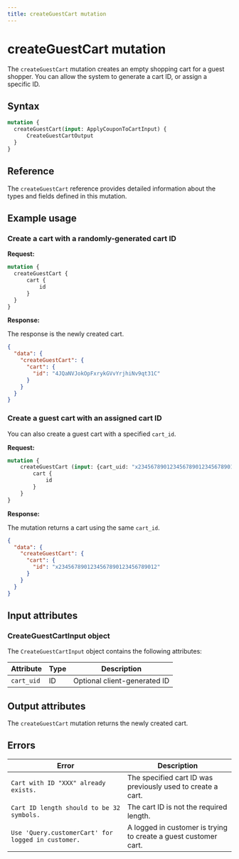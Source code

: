 ```yaml
---
title: createGuestCart mutation
---
```


# createGuestCart mutation

The `createGuestCart` mutation creates an empty shopping cart for a guest shopper. You can allow the system to generate a cart ID, or assign a specific ID.

## Syntax

```graphql
mutation {
  createGuestCart(input: ApplyCouponToCartInput) {
      CreateGuestCartOutput
  }
}
```

## Reference

The `createGuestCart` reference provides detailed information about the types and fields defined in this mutation.

## Example usage

### Create a cart with a randomly-generated cart ID

**Request:**

```graphql
mutation {
  createGuestCart {
      cart {
          id
      }
  }
}
```

**Response:**

The response is the newly created cart.

```json
{
  "data": {
    "createGuestCart": {
      "cart": {
        "id": "4JQaNVJokOpFxrykGVvYrjhiNv9qt31C"
      }
    }
  }
}
```

### Create a guest cart with an assigned cart ID

You can also create a guest cart with a specified `cart_id`.

**Request:**

```graphql
mutation {
    createGuestCart (input: {cart_uid: "x2345678901234567890123456789012"}) {
        cart {
            id
        }
    }
}
```

**Response:**

The mutation returns a cart using the same `cart_id`.

```json
{
  "data": {
    "createGuestCart": {
      "cart": {
        "id": "x2345678901234567890123456789012"
      }
    }
  }
}
```

## Input attributes

### CreateGuestCartInput object

The `CreateGuestCartInput` object contains the following attributes:

Attribute | Type | Description
--- |----| ---
`cart_uid` | ID | Optional client-generated ID

## Output attributes

The `createGuestCart` mutation returns the newly created cart.

## Errors

Error | Description
--- | ---
`Cart with ID "XXX" already exists.` | The specified cart ID was previously used to create a cart.
`Cart ID length should to be 32 symbols.` | The cart ID is not the required length.
`Use 'Query.customerCart' for logged in customer.` | A logged in customer is trying to create a guest customer cart.
